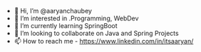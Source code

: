 - 👋 Hi, I’m @aaryanchaubey
- 👀 I’m interested in .Programming, WebDev
- 🌱 I’m currently learning SpringBoot
- 💞️ I’m looking to collaborate on Java and Spring Projects
- 📫 How to reach me - https://www.linkedin.com/in/itsaaryan/

<!---
aaryanchaubey/aaryanchaubey is a ✨ special ✨ repository because its `README.md` (this file) appears on your GitHub profile.
You can click the Preview link to take a look at your changes.
--->
